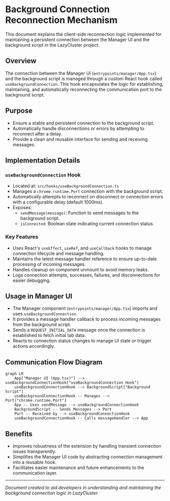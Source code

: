 # Background Connection Reconnection Mechanism

This document explains the client-side reconnection logic implemented for maintaining a persistent connection between the Manager UI and the background script in the LazyCluster project.

## Overview

The connection between the Manager UI (`entrypoints/manager/App.tsx`) and the background script is managed through a custom React hook called `useBackgroundConnection`. This hook encapsulates the logic for establishing, maintaining, and automatically reconnecting the communication port to the background script.

## Purpose

- Ensure a stable and persistent connection to the background script.
- Automatically handle disconnections or errors by attempting to reconnect after a delay.
- Provide a clean and reusable interface for sending and receiving messages.

## Implementation Details

### `useBackgroundConnection` Hook

- Located at: `src/hooks/useBackgroundConnection.ts`
- Manages a `chrome.runtime.Port` connection with the background script.
- Automatically attempts to reconnect on disconnect or connection errors with a configurable delay (default 1000ms).
- Exposes:
  - `sendMessage(message)`: Function to send messages to the background script.
  - `isConnected`: Boolean state indicating current connection status.

### Key Features

- Uses React's `useEffect`, `useRef`, and `useCallback` hooks to manage connection lifecycle and message handling.
- Maintains the latest message handler reference to ensure up-to-date processing of incoming messages.
- Handles cleanup on component unmount to avoid memory leaks.
- Logs connection attempts, successes, failures, and disconnections for easier debugging.

## Usage in Manager UI

- The Manager component (`entrypoints/manager/App.tsx`) imports and uses `useBackgroundConnection`.
- It provides a message handler callback to process incoming messages from the background script.
- Sends a `REQUEST_INITIAL_DATA` message once the connection is established to fetch initial tab data.
- Reacts to connection status changes to manage UI state or trigger actions accordingly.

## Communication Flow Diagram

```mermaid
graph LR
    App["Manager UI (App.tsx)"] --> useBackgroundConnectionHook["useBackgroundConnection Hook"]
    useBackgroundConnectionHook --> BackgroundScript["Background Script"]
    useBackgroundConnectionHook -- Manages --> Port["chrome.runtime.Port"]
    App -- Uses sendMessage --> useBackgroundConnectionHook
    BackgroundScript -- Sends Messages --> Port
    Port -- Received by --> useBackgroundConnectionHook
    useBackgroundConnectionHook -- Calls messageHandler --> App
```

## Benefits

- Improves robustness of the extension by handling transient connection issues transparently.
- Simplifies the Manager UI code by abstracting connection management into a reusable hook.
- Facilitates easier maintenance and future enhancements to the communication layer.

---

_Document created to aid developers in understanding and maintaining the background connection logic in LazyCluster._
